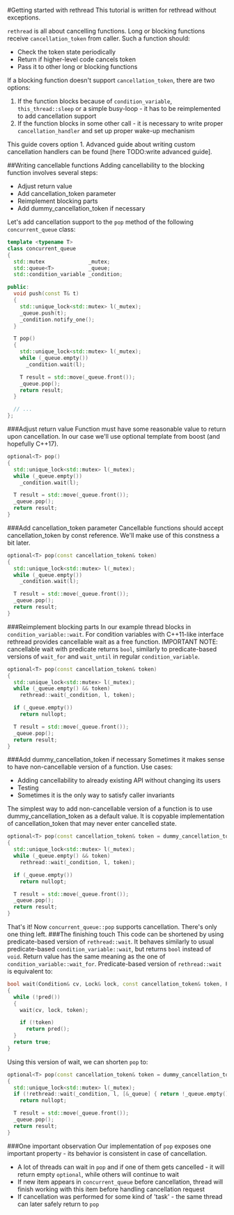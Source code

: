 #Getting started with rethread
This tutorial is written for rethread without exceptions.

`rethread` is all about cancelling functions. Long or blocking functions receive `cancellation_token` from caller. Such a function should:
* Check the token state periodically
* Return if higher-level code cancels token
* Pass it to other long or blocking functions

If a blocking function doesn't support `cancellation_token`, there are two options:

1. If the function blocks because of `condition_variable`, `this_thread::sleep` or a simple busy-loop - it has to be reimplemented to add cancellation support
2. If the function blocks in some other call - it is necessary to write proper `cancellation_handler` and set up proper wake-up mechanism

This guide covers option 1. Advanced guide about writing custom cancellation handlers can be found [here TODO:write advanced guide].

##Writing cancellable functions
Adding cancellability to the blocking function involves several steps:
* Adjust return value
* Add cancellation_token parameter
* Reimplement blocking parts
* Add dummy_cancellation_token if necessary

Let's add cancellation support to the `pop` method of the following `concurrent_queue` class:
```cpp
template <typename T>
class concurrent_queue
{
  std::mutex              _mutex;
  std::queue<T>           _queue;
  std::condition_variable _condition;

public:
  void push(const T& t)
  {
    std::unique_lock<std::mutex> l(_mutex);
    _queue.push(t);
    _condition.notify_one();
  }

  T pop()
  {
    std::unique_lock<std::mutex> l(_mutex);
    while (_queue.empty())
      _condition.wait(l);

    T result = std::move(_queue.front());
    _queue.pop();
    return result;
  }

  // ...
};
```
###Adjust return value
Function must have some reasonable value to return upon cancellation. In our case we'll use optional<T> template from boost (and hopefully C++17).
```cpp
optional<T> pop()
{
  std::unique_lock<std::mutex> l(_mutex);
  while (_queue.empty())
    _condition.wait(l);

  T result = std::move(_queue.front());
  _queue.pop();
  return result;
}
```
###Add cancellation_token parameter
Cancellable functions should accept cancellation_token by const reference. We'll make use of this constness a bit later.
```cpp
optional<T> pop(const cancellation_token& token)
{
  std::unique_lock<std::mutex> l(_mutex);
  while (_queue.empty())
    _condition.wait(l);

  T result = std::move(_queue.front());
  _queue.pop();
  return result;
}
```
###Reimplement blocking parts
In our example thread blocks in `condition_variable::wait`. For condition variables with C++11-like interface rethread provides cancellable wait as a free function. IMPORTANT NOTE: cancellable wait with predicate returns `bool`, similarly to predicate-based versions of `wait_for` and `wait_until` in regular `condition_variable`.
```cpp
optional<T> pop(const cancellation_token& token)
{
  std::unique_lock<std::mutex> l(_mutex);
  while (_queue.empty() && token)
    rethread::wait(_condition, l, token);

  if (_queue.empty())
    return nullopt;

  T result = std::move(_queue.front());
  _queue.pop();
  return result;
}
```
###Add dummy_cancellation_token if necessary
Sometimes it makes sense to have non-cancellable version of a function. Use cases:
* Adding cancellability to already existing API without changing its users
* Testing
* Sometimes it is the only way to satisfy caller invariants

The simplest way to add non-cancellable version of a function is to use dummy_cancellation_token as a default value. It is copyable implementation of cancellation_token that may never enter cancelled state.
```cpp
optional<T> pop(const cancellation_token& token = dummy_cancellation_token())
{
  std::unique_lock<std::mutex> l(_mutex);
  while (_queue.empty() && token)
    rethread::wait(_condition, l, token);

  if (_queue.empty())
    return nullopt;

  T result = std::move(_queue.front());
  _queue.pop();
  return result;
}
```
That's it! Now `concurrent_queue::pop` supports cancellation. There's only one thing left.
###The finishing touch
This code can be shortened by using predicate-based version of `rethread::wait`. It behaves similarly to usual predicate-based `condition_variable::wait`, but returns `bool` instead of `void`. Return value has the same meaning as the one of `condition_variable::wait_for`. Predicate-based version of `rethread::wait` is equivalent to:
```cpp
bool wait(Condition& cv, Lock& lock, const cancellation_token& token, Predicate predicate)
{
  while (!pred())
  {
    wait(cv, lock, token);

    if (!token)
      return pred();
  }
  return true;
}
```
Using this version of wait, we can shorten `pop` to:
```cpp
optional<T> pop(const cancellation_token& token = dummy_cancellation_token())
{
  std::unique_lock<std::mutex> l(_mutex);
  if (!rethread::wait(_condition, l, [&_queue] { return !_queue.empty(); }))
    return nullopt;

  T result = std::move(_queue.front());
  _queue.pop();
  return result;
}
```
###One important observation
Our implementation of `pop` exposes one important property - its behavior is consistent in case of cancellation.
* A lot of threads can wait in `pop` and if one of them gets cancelled - it will return empty `optional`, while others will continue to wait
* If new item appears in `concurrent_queue` before cancellation, thread will finish working with this item before handling cancellation request
* If cancellation was performed for some kind of 'task' - the same thread can later safely return to `pop`
